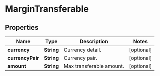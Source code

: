 
# MarginTransferable

## Properties

Name | Type | Description | Notes
------------ | ------------- | ------------- | -------------
**currency** | **String** | Currency detail. |  [optional]
**currencyPair** | **String** | Currency pair. |  [optional]
**amount** | **String** | Max transferable amount. |  [optional]

